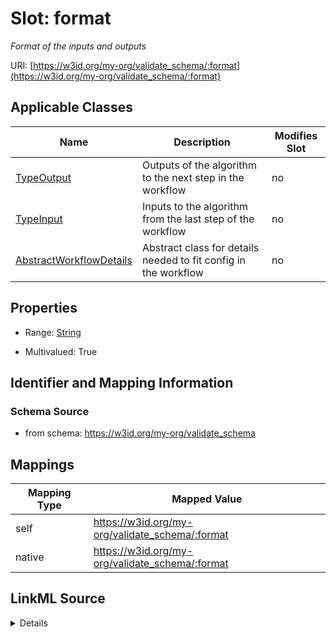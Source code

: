 

# Slot: format


_Format of the inputs and outputs_





URI: [https://w3id.org/my-org/validate_schema/:format](https://w3id.org/my-org/validate_schema/:format)



<!-- no inheritance hierarchy -->





## Applicable Classes

| Name | Description | Modifies Slot |
| --- | --- | --- |
| [TypeOutput](TypeOutput.md) | Outputs of the algorithm to the next step in the workflow |  no  |
| [TypeInput](TypeInput.md) | Inputs to the algorithm from the last step of the workflow |  no  |
| [AbstractWorkflowDetails](AbstractWorkflowDetails.md) | Abstract class for details needed to fit config in the workflow |  no  |







## Properties

* Range: [String](String.md)

* Multivalued: True





## Identifier and Mapping Information







### Schema Source


* from schema: https://w3id.org/my-org/validate_schema




## Mappings

| Mapping Type | Mapped Value |
| ---  | ---  |
| self | https://w3id.org/my-org/validate_schema/:format |
| native | https://w3id.org/my-org/validate_schema/:format |




## LinkML Source

<details>
```yaml
name: format
description: Format of the inputs and outputs
from_schema: https://w3id.org/my-org/validate_schema
rank: 1000
alias: format
domain_of:
- AbstractWorkflowDetails
range: string
multivalued: true

```
</details>